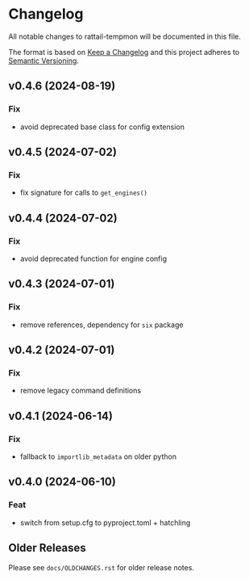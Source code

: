 
# Changelog
All notable changes to rattail-tempmon will be documented in this file.

The format is based on [Keep a Changelog](http://keepachangelog.com/en/1.0.0/)
and this project adheres to [Semantic Versioning](http://semver.org/spec/v2.0.0.html).

## v0.4.6 (2024-08-19)

### Fix

- avoid deprecated base class for config extension

## v0.4.5 (2024-07-02)

### Fix

- fix signature for calls to `get_engines()`

## v0.4.4 (2024-07-02)

### Fix

- avoid deprecated function for engine config

## v0.4.3 (2024-07-01)

### Fix

- remove references, dependency for `six` package

## v0.4.2 (2024-07-01)

### Fix

- remove legacy command definitions

## v0.4.1 (2024-06-14)

### Fix

- fallback to `importlib_metadata` on older python

## v0.4.0 (2024-06-10)

### Feat

- switch from setup.cfg to pyproject.toml + hatchling


## Older Releases

Please see `docs/OLDCHANGES.rst` for older release notes.
